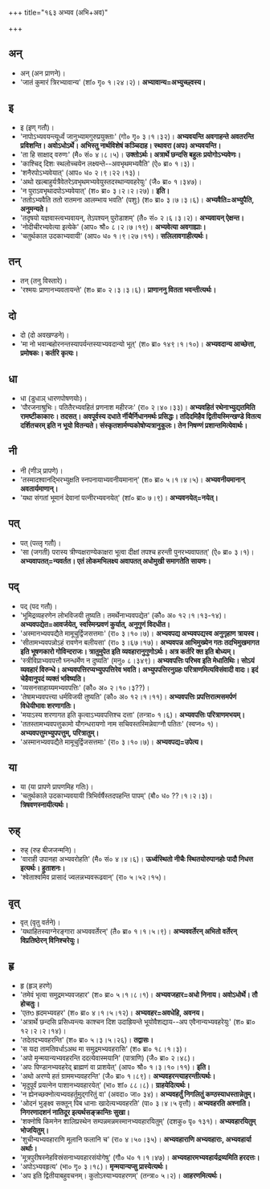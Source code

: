 +++
title="१६३ अभ्यव (अभि+अव)"

+++

## अन्
- अन् (अन प्राणने)।
- 'जातं कुमारं त्रिरभ्यावान्य' (शां० गृ० १।२४।२)। **अभ्यावान्य=अभ्युच्छ्वस्य।**

## इ
- इ (इण् गतौ)।
- 'नापोऽभ्यवयन्त्यूर्ध्वं जानुभ्यामगुरुप्रयुक्ताः' (गो० गृ० ३।१।३२)। **अभ्यवयन्ति अवगाहन्ते अवतरन्ति प्रविशन्ति। अवोऽधोऽर्थे। अभिस्तु नार्थविशेषं कञ्चिदाह। स्थावरा (अपः) अभ्यवयन्ति।**
- 'ता हि साक्षाद् वरुणः' (मै० सं० ४।८।५)। **उक्तोऽर्थः। अत्रार्थे छन्दसि बहुलः प्रयोगोऽभ्यवेणः।**
- 'काश्चिद् दिशः स्थलोच्चयेन लक्ष्यन्ते--अवभृथमभ्यवैति' (ऐ० ब्रा० १।३)।
- 'शनैरपोऽभ्यवेयात्' (आप० ध० २।९।२२।१३)।
- 'अथो खल्बाहुर्यत्रैवेतरेऽवभृथमभ्यवेयुस्तदस्थान्यवहरेयुः' (जै० ब्रा० १।३४७)।
- 'न पुराऽवभृथादपोऽभ्यवेयात्' (श० ब्रा० ३।२।२।२७)। **इति।**
- 'ततोऽभ्यवैति ततो रातमना आलम्भाय भवति' (पशुः) (श० ब्रा० ३।७।३।६)। **अभ्यवैति=अभ्युपैति, अनुमन्यते।**
- 'तदृषयो यज्ञवास्त्वभ्यवायन्, तेऽपश्यन् पुरोडाशम्' (तै० सं० २।६।३।२)। **अभ्यवायन् ऐक्षन्त।**
- 'नोदीचीरभ्यवेत्या इत्येके' (आप० श्रौ० ८।२।७।१९)। **अभ्यवेत्या अवगाह्याः।**
- 'चतुर्थकाल उदकाभ्यवायी' (आप० ध० १।९।२७।११)। **सलिलावगाहीत्यर्थः।**

## तन्
- तन् (तनु विस्तारे)।
- 'रश्मयः प्राणानभ्यवतायन्ते' (श० ब्रा० २।३।३।६)। **प्राणाननु वितता भवन्तीत्यर्थः।**

## दो
- दो (दो अवखण्डने)।
- 'मा नो भवान्बहोरनन्तस्यापर्यन्तस्याभ्यवदान्यो भूत्' (श० ब्रा० १४९।१।१०)। **अभ्यवदान्य आच्छेत्ता, प्रमोषकः। कर्तरि कृत्यः।**

## धा
- धा (डुधाञ् धारणपोषणयोः)।
- 'पौरजनाश्रुभिः। पतितैरभ्यवहितं प्रणनाश महीरजः' (रा० २।४०।३३)। **अभ्यवहितं रथेनाभ्युद्यतमिति रामष्टीकाकारः। तदसत्। अवपूर्वस्य दधाते र्नीचैर्निधानमर्थः प्रसिद्धः। तदिदमिहैव द्वितीयस्मिन्खण्डे वितत्य दर्शितचरम् इति न भूयो वितन्यते। संस्कृतशार्मण्यकोषोप्यत्रानुकूलः। तेन निषण्णं प्रशान्तमित्येवार्थः।**

## नी
- नी (णीञ् प्रापणे)।
- 'तस्मादश्वानद्भिरभ्युक्षति स्नपनायाभ्यवनीयमानान्' (श० ब्रा० ५।१।४।५)। **अभ्यवनीयमानान् अवतार्यमाणान्।**
- 'यथा संगतां भूमानं देवानां पत्नीरभ्यवनयेत्' (शां० ब्रा० ७।९)। **अभ्यवनयेत्=नयेत्।**

## पत्
- पत् (पत्लृ गतौ)।
- 'सा (जगती) परास्य त्रीण्यक्षराण्येकाक्षरा भूत्वा दीक्षां तपश्च हरन्ती पुनरभ्यवापतत्' (ऐ० ब्रा० ३।१)। **अभ्यवापतत्=न्यवर्तत। एतं लोकमभिलक्ष्य अवापतत् अधोमुखी समागतेति सायणः।**

## पद्
- पद् (पद गतौ)।
- 'भूमिद्रव्यहरणेन लोभविजयी तुष्यति। तमर्थेनाभ्यवपद्येत' (कौ० अ० १२।१।१३-१४)। **अभ्यवपद्येत=आवर्जयेत्, स्वस्मिन्प्रवणं कुर्यात्, अनुगुणं विदधीत।**
- 'अस्मानभ्यवपद्यैते मामूचुर्द्विजसत्तमाः' (रा० ३।१०।७)। **अभ्यवपद्य अभ्यवपद्यस्व अनुगृहाण त्रायस्व।**
- 'सीतामभ्यवपन्नोऽहं रावणेन बलीयसा' (रा० ३।६७।१७)। **अभ्यवपन्न आभिमुख्येन गतः तदभिमुखमागत इति भूषणकारो गोविन्दराजः। त्रातुमुपेत इति व्यवहारानुगुणोऽर्थः। अत्र कर्तरि क्त इति बोध्यम्।**
- 'स्त्रीविप्राभ्यवपत्तौ घ्नन्धर्मेण न दुष्यति' (मनु० ८।३४९)। **अभ्यवपत्तिः परिभव इति मेधातिथिः। सोऽयं व्यवहारं विरुन्धे। अभ्यवपत्तिरप्यभ्युपपत्तिरेव भवति। अभ्युपपत्तिरनुग्रहः परित्राणमित्यविसंवादी वादः। इदं चेहैवानुपदं व्यक्तं भविष्यति।**
- 'व्यसनसाहाय्यमभ्यवपत्तिः' (कौ० अ० २।१०।३??)।
- 'तेषामभ्यवपत्त्या धर्मविजयी तुष्यति' (कौ० अ० १२।१।११)। **अभ्यवपत्तिः प्रपत्तिरात्मसमर्पणं विधेयीभावः शरणागतिः।**
- 'मयाऽस्य शरणागत इति कृत्वाऽभ्यवपत्तिश्च दत्ता' (तन्त्रा० १।६)। **अभ्यवपत्तिः परित्राणमभयम्।**
- 'ततस्तामभ्यवपत्तुकामो यौगन्धरायणो नाम सचिवस्तस्मिन्नेवाग्नौ पतितः' (स्वप्न० १)। **अभ्यवपत्तुमभ्युपपत्तुम्, परित्रातुम्।**
- 'अस्मानभ्यवपद्यैते मामूचुर्द्विजसत्तमाः' (रा० ३।१०।७)। **अभ्यवपद्य=उपेत्य।**

## या
- या (या प्रापणे प्रापणमिह गतिः)।
- 'चतुर्थकाले उदकाभ्यवयायी त्रिभिर्वर्षैस्तदपहन्ति पापम्' (बौ० ध० ??।१।२।३)। **त्रिषवणस्नायीत्यर्थः।**

## रुह्
- रुह् (रुह बीजजन्मनि)।
- 'वाराही उपानहा अभ्यवरोहति' (मै० सं० ४।४।६)। **ऊर्ध्वस्थितो नीचैः स्थितयोरुपानहोः पादौ निधत्त इत्यर्थः। हुताशनः।**
- 'श्वेताश्वमिव प्रासादं ज्वलन्नभ्यवरूढवान्' (रा० ५।५२।१५)।

## वृत्
- वृत् (वृतु वर्तने)।
- 'यथाहितस्याग्नेरङ्गारा अभ्यववर्तेरन्' (तै० ब्रा० १।१।५।९)। **अभ्यववर्तेरन् अभितो वर्तेरन् विप्रतिष्ठेरन् विनिश्चरेयुः।**

## हृ
- हृ (हृञ् हरणे)
- 'तमेवं भृत्वा समुद्रमभ्यवजहार' (श० ब्रा० ५।१।८।१)। **अभ्यवजहार=अधो निनाय। अवोऽधोर्थे। तौ होचतुः।**
- 'एतᳫ ह्रदमभ्यवहर' (श० ब्रा० ४।१।५।१२)। **अभ्यवहर=अवधेहि, अवनय।**
- 'अत्रार्थे छन्दसि प्रसिध्यन्त्यः काश्चन दिश उदाह्रियन्ते भूयोवैशद्याय--अप एवैनान्यभ्यवहरेयुः' (श० ब्रा० १२।२।२।१४)।
- 'तदेतदभ्यवहरन्ति' (श० ब्रा० ५।३।५।२६)। **तद्वासः।**
- 'स यदा तामतिवर्धाऽअथ मा समुद्रमभ्यवहरासि' (श० ब्रा० १८।१।३)।
- 'अपो मृन्मयान्यभ्यवहरन्ति ददत्येवास्मयानि' (पात्राणि) (जै० ब्रा० २।४८)।
- 'अपः पिण्डानभ्यवहरेद् ब्राह्मणं वा प्राशयेत्' (आप० श्रौ० १।३।१०।११)। **इति।**
- 'अथो अरण्ये हतं ग्राममभ्यवहरन्ति' (जै० ब्रा० १।८९)। **अभ्यवहरन्त्याहरन्तीत्यर्थः।**
- 'मृदुपूर्वं प्रयत्नेन पाशानभ्यवहारयेत्' (भा० शां० ८८।८)। **ग्राहयेदित्यर्थः।**
- 'न ह्येनच्छक्नोत्यभ्यवहर्तुमुद्गरितुं वा' (अवदा० जा० ३४)। **अभ्यवहर्तुं निगलितुं कण्ठस्याधस्तान्नेतुम्।**
- 'ओदनं भुङ्क्ष्व सक्तून् पिब धानाः खादेत्यभ्यवहरति' (पा० ३।४।५ वृत्तौ)। **अभ्यवहरति अश्नाति। निगरणादशनं नातिदूर इत्यर्थसङ्क्रान्तिः सुखा।**
- 'शक्नोषि किमनेन शालिप्रस्थेन सम्पन्नमन्नमस्मानभ्यवहारयितुम्' (दशकु० पृ० १३१)। **अभ्यवहारयितुम् भोजयितुम्।**
- 'शुचीन्यभ्यवहाराणि मूलानि फलानि च' (रा० ४।५०।३५)। **अभ्यवहाराणि अभ्यवहाराः, अभ्यवहार्या अर्थाः।**
- 'मूत्रपुरीषस्नेहविस्रंसनाभ्यवहारसंयोगेषु' (गौ० ध० १।१।४७)। **अभ्यवहारमभ्यवहार्यद्रव्यमिति हरदत्तः।**
- 'अपोऽभ्यवहृत्य' (भा० गृ० ३।१८)। **मृन्मयान्यप्सु प्रास्येत्यर्थः।**
- 'अप इति द्वितीयाबहुवचनम्। कुतोऽस्याभ्यवहरणम्' (तन्त्रा० ५।२)। **आहरणमित्यर्थः।**
